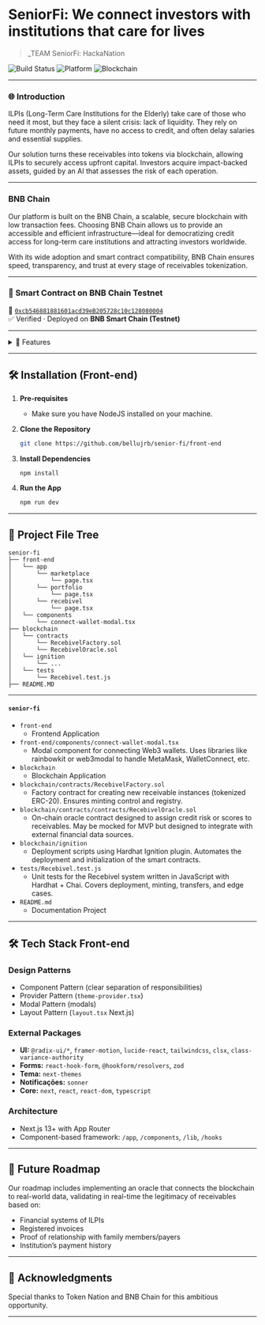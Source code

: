 # SeniorFi: We connect investors with institutions that care for lives

> _TEAM SeniorFi: HackaNation

![Build Status](https://img.shields.io/badge/Build-Passing-brightgreen)
![Platform](https://img.shields.io/badge/Platform-Web-blue)
![Blockchain](https://img.shields.io/badge/Blockchain-BNBChain-orange)

---

### 🌐 Introduction

ILPIs (Long-Term Care Institutions for the Elderly) take care of those who need it most, but they face a silent crisis: lack of liquidity. They rely on future monthly payments, have no access to credit, and often delay salaries and essential supplies.

Our solution turns these receivables into tokens via blockchain, allowing ILPIs to securely access upfront capital. Investors acquire impact-backed assets, guided by an AI that assesses the risk of each operation.

---

### BNB Chain

Our platform is built on the BNB Chain, a scalable, secure blockchain with low transaction fees. Choosing BNB Chain allows us to provide an accessible and efficient infrastructure—ideal for democratizing credit access for long-term care institutions and attracting investors worldwide.

With its wide adoption and smart contract compatibility, BNB Chain ensures speed, transparency, and trust at every stage of receivables tokenization.

--- 

### 🔗 Smart Contract on BNB Chain Testnet

📄 [`0xcb546881881601acd39eB205728c10c128080004`](https://testnet.bscscan.com/address/0xcb546881881601acd39eB205728c10c128080004#code)  
✅ Verified · Deployed on **BNB Smart Chain (Testnet)**

---

<details>
<summary>🌟 Features</summary>

### 🔹 Receivables Tokenization  
Long-term care institutions (ILPIs) register their future receivables on the platform, which are converted into tradable tokens on the blockchain.

### 🔹 Investment Marketplace  
Investors access a curated marketplace of receivable-backed tokens, evaluating opportunities based on risk and expected returns.

### 🔹 AI-Powered Risk Scoring  
A proprietary AI model analyzes each receivable and assigns a risk score (low, medium, or high), based on factors such as the ILPI’s history, guarantees, and payment terms.

### 🔹 Generative AI Interpretation  
After the score is calculated, a second AI layer generates clear, human-readable explanations of each token's strengths and risks to guide investor decisions.

### 🔹 Powered by BNB Chain  
All operations are transparently, immutably, and automatically recorded via smart contracts on the BNB Chain, ensuring trust and scalability.

</details>

---

## 🛠 Installation (Front-end)

1. **Pre-requisites**
    - Make sure you have NodeJS installed on your machine.

2. **Clone the Repository**

    ```bash
    git clone https://github.com/bellujrb/senior-fi/front-end
    ```

3. **Install Dependencies**

    ```bash
    npm install
    ```

4. **Run the App**

    ```bash
    npm run dev
    ```

---

## 📂 Project File Tree
    
```
senior-fi
├── front-end
│   └── app
│       └── marketplace
│           └── page.tsx
│       └── portfolio
│           └── page.tsx
│       └── recebivel
│           └── page.tsx
│   └── components
│       └── connect-wallet-modal.tsx
├── blockchain
│   └── contracts
│       └── RecebivelFactory.sol
│       └── RecebivelOracle.sol
│   └── ignition
│       └── ...
│   └── tests
│       └── Recebivel.test.js
├── README.MD
```
---

#### `senior-fi`

- `front-end`
    - Frontend Application
- `front-end/components/connect-wallet-modal.tsx`
    - Modal component for connecting Web3 wallets. Uses libraries like rainbowkit or web3modal to handle MetaMask, WalletConnect, etc.
- `blockchain`
    - Blockchain Application
- `blockchain/contracts/RecebivelFactory.sol`
    - Factory contract for creating new receivable instances (tokenized ERC-20). Ensures minting control and registry.
- `blockchain/contracts/contracts/RecebivelOracle.sol`
    - On-chain oracle contract designed to assign credit risk or scores to receivables. May be mocked for MVP but designed to integrate with external financial data sources.
- `blockchain/ignition`
    - Deployment scripts using Hardhat Ignition plugin. Automates the deployment and initialization of the smart contracts.
- `tests/Recebivel.test.js`
    - Unit tests for the Recebivel system written in JavaScript with Hardhat + Chai. Covers deployment, minting, transfers, and edge cases.
- `README.md`
    - Documentation Project

---

## 🛠 Tech Stack Front-end

### Design Patterns
- Component Pattern (clear separation of responsibilities)  
- Provider Pattern (`theme-provider.tsx`)  
- Modal Pattern (modals)  
- Layout Pattern (`layout.tsx` Next.js)  

### External Packages 
- **UI:** `@radix-ui/*`, `framer-motion`, `lucide-react`, `tailwindcss`, `clsx`, `class-variance-authority`  
- **Forms:** `react-hook-form`, `@hookform/resolvers`, `zod`  
- **Tema:** `next-themes`  
- **Notificações:** `sonner`  
- **Core:** `next`, `react`, `react-dom`, `typescript`

### Architecture 
- Next.js 13+ with App Router  
- Component-based framework: `/app`, `/components`, `/lib`, `/hooks`  

---

## 🌈 Future Roadmap

Our roadmap includes implementing an oracle that connects the blockchain to real-world data, validating in real-time the legitimacy of receivables based on:

- Financial systems of ILPIs  
- Registered invoices  
- Proof of relationship with family members/payers  
- Institution’s payment history  

---

## 🙏 Acknowledgments

Special thanks to Token Nation and BNB Chain for this ambitious opportunity.

---
